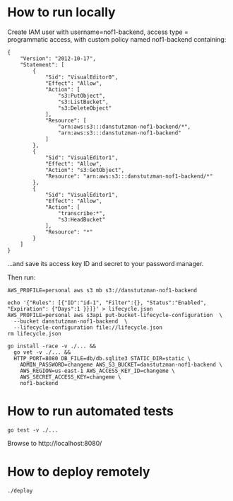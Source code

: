 # How to run locally

Create IAM user with username=nof1-backend, access type = programmatic access, with custom policy named nof1-backend containing:

```
{
    "Version": "2012-10-17",
    "Statement": [
        {
            "Sid": "VisualEditor0",
            "Effect": "Allow",
            "Action": [
                "s3:PutObject",
                "s3:ListBucket",
                "s3:DeleteObject"
            ],
            "Resource": [
                "arn:aws:s3:::danstutzman-nof1-backend/*",
                "arn:aws:s3:::danstutzman-nof1-backend"
            ]
        },
        {
            "Sid": "VisualEditor1",
            "Effect": "Allow",
            "Action": "s3:GetObject",
            "Resource": "arn:aws:s3:::danstutzman-nof1-backend/*"
        },
        {
            "Sid": "VisualEditor1",
            "Effect": "Allow",
            "Action": [
                "transcribe:*",
                "s3:HeadBucket"
            ],
            "Resource": "*"
        }
    ]
}
```

...and save its access key ID and secret to your password manager.

Then run:


```
AWS_PROFILE=personal aws s3 mb s3://danstutzman-nof1-backend

echo '{"Rules": [{"ID":"id-1", "Filter":{}, "Status":"Enabled", "Expiration": {"Days":1 }}]}' > lifecycle.json
AWS_PROFILE=personal aws s3api put-bucket-lifecycle-configuration  \
  --bucket danstutzman-nof1-backend  \
  --lifecycle-configuration file://lifecycle.json 
rm lifecycle.json

go install -race -v ./... && 
  go vet -v ./... && 
  HTTP_PORT=8080 DB_FILE=db/db.sqlite3 STATIC_DIR=static \
    ADMIN_PASSWORD=changeme AWS_S3_BUCKET=danstutzman-nof1-backend \
    AWS_REGION=us-east-1 AWS_ACCESS_KEY_ID=changeme \
    AWS_SECRET_ACCESS_KEY=changeme \
    nof1-backend
```

# How to run automated tests

`go test -v ./...`

Browse to http://localhost:8080/

# How to deploy remotely

`./deploy`
